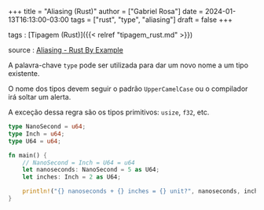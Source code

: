 +++
title = "Aliasing (Rust)"
author = ["Gabriel Rosa"]
date = 2024-01-13T16:13:00-03:00
tags = ["rust", "type", "aliasing"]
draft = false
+++

tags
: [Tipagem (Rust)]({{< relref "tipagem_rust.md" >}})

source
: [Aliasing - Rust By Example](https://doc.rust-lang.org/stable/rust-by-example/types/alias.html)

A palavra-chave `type` pode ser utilizada para dar um novo nome a um tipo existente.

O nome dos tipos devem seguir o padrão `UpperCamelCase` ou o compilador irá soltar um alerta.

A exceção dessa regra são os tipos primitivos: `usize`, `f32`, etc.

```rust
type NanoSecond = u64;
type Inch = u64;
type U64 = u64;

fn main() {
    // NanoSecond = Inch = U64 = u64
    let nanoseconds: NanoSecond = 5 as U64;
    let inches: Inch = 2 as U64;

    println!("{} nanoseconds + {} inches = {} unit?", nanoseconds, inches, nanoseconds + inches);
}
```
